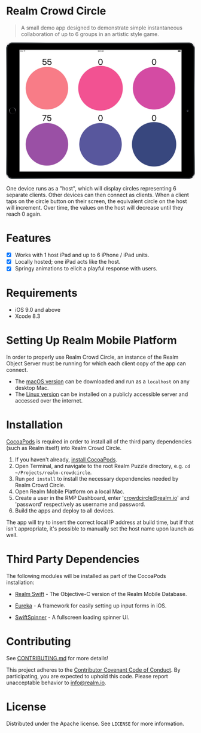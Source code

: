 # Realm Crowd Circle
> A small demo app designed to demonstrate simple instantaneous collaboration of up to 6 groups in an artistic style game.

![CrowdCircle](screenshot.jpg)

One device runs as a "host", which will display circles representing 6 separate clients. Other devices can then connect as clients.
When a client taps on the circle button on their screen, the equivalent circle on the host will increment.
Over time, the values on the host will decrease until they reach 0 again.

# Features
- [x] Works with 1 host iPad and up to 6 iPhone / iPad units.
- [x] Locally hosted; one iPad acts like the host.
- [x] Springy animations to elicit a playful response with users.

# Requirements

- iOS 9.0 and above
- Xcode 8.3

# Setting Up Realm Mobile Platform

In order to properly use Realm Crowd Circle, an instance of the Realm Object Server must be running for which each client copy of the app can connect.

* The [macOS version](https://realm.io/docs/get-started/installation/mac/) can be downloaded and run as a `localhost` on any desktop Mac.
* The [Linux version](https://realm.io/docs/get-started/installation/linux/) can be installed on a publicly accessible server and accessed over the internet.

# Installation

[CocoaPods](http://cocoapods.org/) is required in order to install all of the third party dependencies (such as Realm itself) into Realm Crowd Circle.

1. If you haven't already, [install CocoaPods](https://guides.cocoapods.org/using/getting-started.html).
2. Open Terminal, and navigate to the root Realm Puzzle directory, e.g. `cd ~/Projects/realm-crowdcircle`.
3. Run `pod install` to install the necessary dependencies needed by Realm Crowd Circle.
4. Open Realm Mobile Platform on a local Mac.
5. Create a user in the RMP Dashboard, enter 'crowdcircle@realm.io' and 'password' respectively as username and password.
6. Build the apps and deploy to all devices.

The app will try to insert the correct local IP address at build time, but if that isn't appropriate, it's possible to manually set the host name upon launch as well.

# Third Party Dependencies

The following modules will be installed as part of the CocoaPods installation:

- [Realm Swift](https://realm.io) - The Objective-C version of the Realm Mobile Database.

- [Eureka](https://github.com/xmartlabs/Eureka) - A framework for easily setting up input forms in iOS.

- [SwiftSpinner](https://github.com/TimOliver/SwiftSpinner) - A fullscreen loading spinner UI.

# Contributing

See [CONTRIBUTING.md](CONTRIBUTING.md) for more details!

This project adheres to the [Contributor Covenant Code of Conduct](https://realm.io/conduct/). By participating, you are expected to uphold this code. Please report unacceptable behavior to [info@realm.io](mailto:info@realm.io).

# License

Distributed under the Apache license. See ``LICENSE`` for more information.
